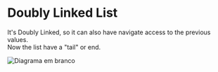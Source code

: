 # Doubly Linked List
It's Doubly Linked, so it can also have navigate access to the previous values. <br>
Now the list have a "tail" or end.

![Diagrama em branco](https://user-images.githubusercontent.com/88002748/169656530-20cc2d2c-c11e-4f58-92f8-c0b76dd2bb91.png)

